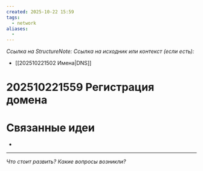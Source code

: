 ```yaml
---
created: 2025-10-22 15:59
tags:
  - network
aliases:
  -
---
```

*Ссылка на StructureNote:*
*Ссылка на исходник или контекст (если есть):*
- [[202510221502 Имена|DNS]]

# 202510221559 Регистрация домена



# Связанные идеи

- 

---

*Что стоит развить? Какие вопросы возникли?*
